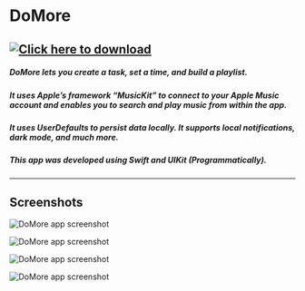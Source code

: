 # DoMore 

[![Click here to download](https://user-images.githubusercontent.com/82785695/200953066-c30fc85b-fded-45db-a52a-5d2baa04c5f0.png)](https://apps.apple.com/us/app/domore/id6444235740)
---

##### DoMore lets you create a task, set a time, and build a playlist. 
##### It uses Apple’s framework “MusicKit” to connect to your Apple Music account and enables you to search and play music from within the app. 
##### It uses UserDefaults to persist data locally. It supports local notifications, dark mode, and much more. 
##### This app was developed using Swift and UIKit (Programmatically).
---

## Screenshots
![DoMore app screenshot](https://user-images.githubusercontent.com/82785695/200950108-18abc533-ff7e-45ba-9389-70af526acf77.jpg)

![DoMore app screenshot](https://user-images.githubusercontent.com/82785695/200950135-93e62833-074b-43c2-9c15-4295f662c0d6.jpg)

![DoMore app screenshot](https://user-images.githubusercontent.com/82785695/200950127-a4f81191-6cc4-44b2-848b-0618e542fdd1.jpg)

![DoMore app screenshot](https://user-images.githubusercontent.com/82785695/200950148-263aac5b-d397-48bf-b0d5-576b24b55939.jpg)

